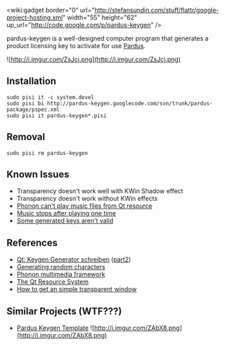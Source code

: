 <wiki:gadget border="0" url="http://stefansundin.com/stuff/flattr/google-project-hosting.xml" width="55" height="62" up\_url="http://code.google.com/p/pardus-keygen" />

pardus-keygen is a well-designed computer program that generates a product licensing key to activate for use [Pardus](http://www.pardus.org.tr/eng/).

![http://i.imgur.com/ZsJcj.png](http://i.imgur.com/ZsJcj.png)


## Installation ##
```
sudo pisi it -c system.devel
sudo pisi bi http://pardus-keygen.googlecode.com/svn/trunk/pardus-package/pspec.xml
sudo pisi it pardus-keygen*.pisi
```


## Removal ##
```
sudo pisi rm pardus-keygen
```


## Known Issues ##
  * Transparency doesn't work well with KWin Shadow effect
  * Transparency doesn't work without KWin effects
  * [Phonon can't play music files from Qt resource](http://www.google.com.tr/search?hl=tr&q=qt+resource+phonon)
  * [Music stops after playing one time](http://code.google.com/p/pardus-keygen/issues/detail?id=1)
  * [Some generated keys aren't valid](http://code.google.com/p/pardus-keygen/wiki/InvalidKeys)


## References ##
  * [Qt: Keygen Generator schreiben](http://www.youtube.com/watch?v=6ewTVoBEif4) ([part2](http://www.youtube.com/watch?v=vQjLMpyX9nE))
  * [Generating random characters](http://www.qtcentre.org/threads/4613-Generating-random-characters)
  * [Phonon multimedia framework](http://doc.qt.nokia.com/latest/phonon-overview.html)
  * [The Qt Resource System](http://doc.qt.nokia.com/latest/resources.html)
  * [How to get an simple transparent window](http://developer.qt.nokia.com/forums/viewthread/1107)


## Similar Projects (WTF???) ##
  * [Pardus Keygen Template](http://forum.tuts4you.com/index.php?showtopic=19574)
![http://i.imgur.com/ZAbX8.png](http://i.imgur.com/ZAbX8.png)